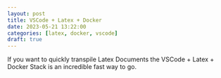 ```yaml
---
layout: post
title: VSCode + Latex + Docker
date: 2023-05-21 13:22:00
categories: [latex, docker, vscode]
draft: true
---
```


If you want to quickly transpile Latex Documents the VSCode + Latex + Docker Stack is an incredible fast way to go.

